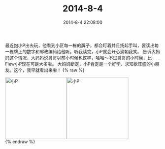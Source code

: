 ﻿---
title: 2014-8-4
date: 2014-8-4 22:08:00
tags:
categories: 妈妈
---
最近抱小P出去玩，他看到小区每一栋的牌子，都会盯着并且扬起手叫，要读出每一栋牌上的数字和邮政编码给他听。听我读完，小P就会开心滴朝我笑。
告诉大妈妈这个情况，大妈妈说哥哥以前小时候也这样，哈哈～不过哥哥的小时候，比Fiew小P现在可是大多啦。
大妈妈断定，小P肯定是一个好学、求知欲旺盛的小朋友。这个，我早就看出来啦！
{% raw %}
<div style="width:500 px">
<div style="float:left; width:100 px"><img src="/images/微信图片_20171010160715.jpg" width="200" alt="小P"></div>
<div style="float:left; width:100 px"><img src="/images/微信图片_20171010160733.jpg" width="200" alt="小P"></div>
<div style="clear:both"></div>
</div>
{% endraw %}